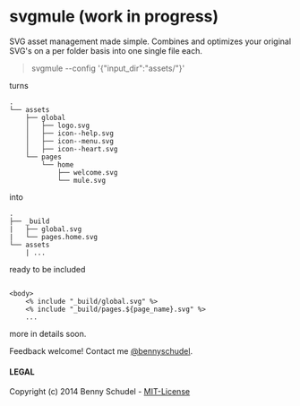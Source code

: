 # svgmule (work in progress)

SVG asset management made simple. Combines and optimizes your original SVG's on a per folder basis into one single file each.

> svgmule --config '{"input_dir":"assets/"}'

turns
```
.
└── assets
    ├── global
    │   ├── logo.svg
    │   ├── icon--help.svg
    │   ├── icon--menu.svg
    │   ├── icon--heart.svg
    └── pages
        └── home
            ├── welcome.svg
            └── mule.svg
```

into
```
.
├── _build
|   ├── global.svg
|   └── pages.home.svg
└── assets
    | ...

```

ready to be included
```

<body>
    <% include "_build/global.svg" %>
    <% include "_build/pages.${page_name}.svg" %>
    ...
```

more in details soon.

Feedback welcome! Contact me [@bennyschudel](http://twitter.com/bennyschudel).

#### LEGAL
Copyright (c) 2014 Benny Schudel - [MIT-License](https://raw.github.com/bennyschudel/node-svgmule/master/LICENSE)